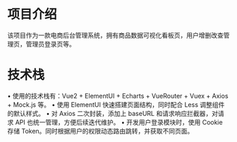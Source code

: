 # 项目介绍

该项目作为⼀款电商后台管理系统，拥有商品数据可视化看板⻚，⽤户增删改查管理⻚，管理员登录⻚等。

# 技术栈

• 使⽤的技术栈有：Vue2 + ElementUI + Echarts + VueRouter + Vuex + Axios + Mock.js 等。
• 使⽤ ElementUI 快速搭建⻚⾯结构，同时配合 Less 调整组件的默认样式。
• 对 Axios ⼆次封装，添加上 baseURL 和请求响应拦截器，对请求 API 也统⼀管理，⽅便后续迭代维护。
• 开发⽤户登录模块时，使⽤ Cookie 存储 Token。同时根据⽤户的权限动态路由跳转，并获取不同⻚⾯。